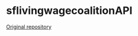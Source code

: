 # sflivingwagecoalitionAPI

[Original repository](https://github.com/jmejiamu/sflivingwagecoalitionAPI)